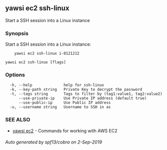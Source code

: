 ## yawsi ec2 ssh-linux

Start a SSH session into a Linux instance

### Synopsis


Start a SSH session into a Linux instance:

	    yawsi ec2 ssh-linux i-0121212
	

```
yawsi ec2 ssh-linux [flags]
```

### Options

```
  -h, --help              help for ssh-linux
  -k, --key-path string   Private Key to decrypt the password
  -t, --tags string       Tags to filter by (tag1:value1, tag2:value2)
      --use-private-ip    Use Private IP address (default true)
      --use-public-ip     Use Public IP address
  -u, --username string   Username to SSH in as
```

### SEE ALSO
* [yawsi ec2](yawsi_ec2.md)	 - Commands for working with AWS EC2

###### Auto generated by spf13/cobra on 2-Sep-2019
